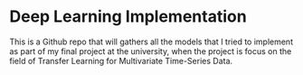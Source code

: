 # Deep Learning Implementation

This is a Github repo that will gathers all the models that I tried to implement as part of my final project at the university, 
when the project is focus on the field of Transfer Learning for Multivariate Time-Series Data.

